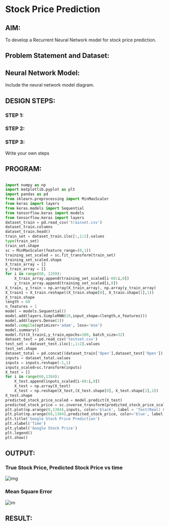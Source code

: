 # Stock Price Prediction

## AIM:

To develop a Recurrent Neural Network model for stock price prediction.

## Problem Statement and Dataset:

## Neural Network Model:

Include the neural network model diagram.

## DESIGN STEPS:

### STEP 1:

### STEP 2:

### STEP 3:

Write your own steps

## PROGRAM:
```python

import numpy as np
import matplotlib.pyplot as plt
import pandas as pd
from sklearn.preprocessing import MinMaxScaler
from keras import layers
from keras.models import Sequential
from tensorflow.keras import models
from tensorflow.keras import layers
dataset_train = pd.read_csv('trainset.csv')
dataset_train.columns
dataset_train.head()
train_set = dataset_train.iloc[:,1:2].values
type(train_set)
train_set.shape
sc = MinMaxScaler(feature_range=(0,1))
training_set_scaled = sc.fit_transform(train_set)
training_set_scaled.shape
X_train_array = []
y_train_array = []
for i in range(60, 1259):
    X_train_array.append(training_set_scaled[i-60:i,0])
    y_train_array.append(training_set_scaled[i,0])
X_train, y_train = np.array(X_train_array), np.array(y_train_array)
X_train1 = X_train.reshape((X_train.shape[0], X_train.shape[1],1))
X_train.shape
length = 60
n_features = 1
model = models.Sequential()
model.add(layers.SimpleRNN(10,input_shape=(length,n_features)))
model.add(layers.Dense(1))
model.compile(optimizer='adam', loss='mse')
model.summary()
model.fit(X_train1,y_train,epochs=100, batch_size=32)
dataset_test = pd.read_csv('testset.csv')
test_set = dataset_test.iloc[:,1:2].values
test_set.shape
dataset_total = pd.concat((dataset_train['Open'],dataset_test['Open']),axis=0)
inputs = dataset_total.values
inputs = inputs.reshape(-1,1)
inputs_scaled=sc.transform(inputs)
X_test = []
for i in range(60,1384):
    X_test.append(inputs_scaled[i-60:i,0])
    X_test = np.array(X_test)
    X_test = np.reshape(X_test,(X_test.shape[0], X_test.shape[1],1))
X_test.shape
predicted_stock_price_scaled = model.predict(X_test)
predicted_stock_price = sc.inverse_transform(predicted_stock_price_scaled)
plt.plot(np.arange(0,1384),inputs, color='black', label = 'Test(Real) Google stock price')
plt.plot(np.arange(60,1384),predicted_stock_price, color='blue', label = 'Predicted Google stock price')
plt.title('Google Stock Price Prediction')
plt.xlabel('Time')
plt.ylabel('Google Stock Price')
plt.legend()
plt.show()

```
## OUTPUT:

### True Stock Price, Predicted Stock Price vs time

![img](https://user-images.githubusercontent.com/75413726/195640306-2d53abb0-cadf-48f6-86de-4c1e6d347eed.png)

### Mean Square Error

![im](https://user-images.githubusercontent.com/75413726/195640662-b085574a-3528-4b51-9d14-4b733fc8cdcc.png)

## RESULT:
